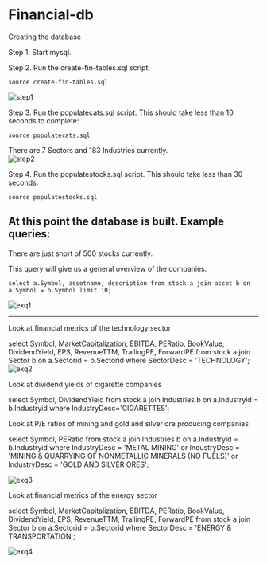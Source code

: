 # Financial-db
Creating the database  

Step 1. Start mysql.  

Step 2. Run the create-fin-tables.sql script:
```console
source create-fin-tables.sql
```

![step1](https://github.com/edwardedwardedward3/Financial-db/assets/90068254/dd8888c3-2b3a-48a9-bf26-ddedc3224c3a)  

Step 3. Run the populatecats.sql script. This should take less than 10 seconds to complete:
```console
source populatecats.sql
```
There are 7 Sectors and 183 Industries currently.  
![step2](https://github.com/edwardedwardedward3/Financial-db/assets/90068254/d748b261-a2e5-467d-b019-8d7253c9b356)  

Step 4. Run the populatestocks.sql script. This should take less than 30 seconds:
```console
source populatestocks.sql
```
## At this point the database is built. Example queries:  
There are just short of 500 stocks currently.  

This query will give us a general overview of the companies.  
```console
select a.Symbol, assetname, description from stock a join asset b on a.Symbol = b.Symbol limit 10;
```
![exq1](https://github.com/edwardedwardedward3/Financial-db/assets/90068254/ab870970-4ac7-49f1-89ab-c850eef66553)  

___________________________________________________________________________________________________________________________________________________________________________
Look at financial metrics of the technology sector  


select Symbol, MarketCapitalization, EBITDA, PERatio, BookValue, DividendYield, EPS, RevenueTTM, TrailingPE, ForwardPE from stock a join Sector b on a.Sectorid = b.Sectorid where SectorDesc = 'TECHNOLOGY';  
![exq2](https://github.com/edwardedwardedward3/Financial-db/assets/90068254/e47ca118-7070-4b3b-852e-0548cf531ea3)  



Look at dividend yields of cigarette companies  


select Symbol, DividendYield from stock a join Industries b on a.Industryid = b.Industryid where IndustryDesc='CIGARETTES';  


Look at P/E ratios of mining and gold and silver ore producing companies  


select Symbol, PERatio from stock a join Industries b on a.Industryid = b.Industryid where IndustryDesc = 'METAL MINING' or IndustryDesc = 'MINING & QUARRYING OF NONMETALLIC MINERALS (NO FUELS)' or IndustryDesc = 'GOLD AND SILVER ORES';  

![exq3](https://github.com/edwardedwardedward3/Financial-db/assets/90068254/d6140712-1c27-4626-9d0d-bbc93992b294)  

Look at financial metrics of the energy sector  


select Symbol, MarketCapitalization, EBITDA, PERatio, BookValue, DividendYield, EPS, RevenueTTM, TrailingPE, ForwardPE from stock a join Sector b on a.Sectorid = b.Sectorid where SectorDesc = 'ENERGY & TRANSPORTATION';  

![exq4](https://github.com/edwardedwardedward3/Financial-db/assets/90068254/7891a593-210d-4ee8-b8ff-f63db659fcf2)




